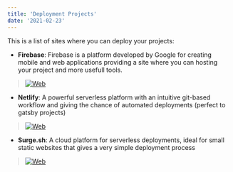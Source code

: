 ```yaml
---
title: 'Deployment Projects'
date: '2021-02-23'
---
```


This is a list of sites where you can deploy your projects:

- **Firebase**: Firebase is a platform developed by Google for creating mobile and web applications providing a site where you can hosting your project and more usefull tools.

> [![Web](https://img.shields.io/badge/-Show%20Web-grey)](https://firebase.google.com/)

- **Netlify**: A powerful serverless platform with an intuitive git-based workflow and giving the chance of automated deployments (perfect to gatsby projects)

> [![Web](https://img.shields.io/badge/-Show%20Web-grey)](https://www.netlify.com/)

- **Surge.sh**: A cloud platform for serverless deployments, ideal for small static websites that gives a very simple deployment process

> [![Web](https://img.shields.io/badge/-Show%20Web-grey)](https://surge.sh/)
